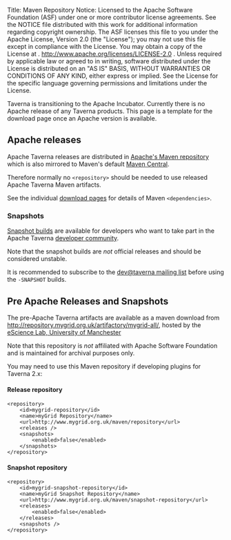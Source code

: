 Title:     Maven Repository
Notice:    Licensed to the Apache Software Foundation (ASF) under one
           or more contributor license agreements.  See the NOTICE file
           distributed with this work for additional information
           regarding copyright ownership.  The ASF licenses this file
           to you under the Apache License, Version 2.0 (the
           "License"); you may not use this file except in compliance
           with the License.  You may obtain a copy of the License at
           .
             http://www.apache.org/licenses/LICENSE-2.0
           .
           Unless required by applicable law or agreed to in writing,
           software distributed under the License is distributed on an
           "AS IS" BASIS, WITHOUT WARRANTIES OR CONDITIONS OF ANY
           KIND, either express or implied.  See the License for the
           specific language governing permissions and limitations
           under the License.

<div class="alert alert-info" role="alert"><p><span class="glyphicon glyphicon-info-sign" aria-hidden="true"></span>
Taverna is transitioning to the Apache Incubator.
Currently there is no Apache release of any Taverna products.
This page is a template for the download page once an Apache version is available.
</div>

## Apache releases

Apache Taverna releases are distributed in
[Apache's Maven repository](https://repository.apache.org/content/repositories/releases/org/apache/taverna/language/)
which is also mirrored to Maven's default
[Maven Central](https://repo.maven.apache.org/maven2/org/apache/taverna/).

Therefore normally no `<repository>` should be needed to use
released Apache Taverna Maven artifacts.

See the individual [download pages](/download) for details of
Maven `<dependencies>`.

### Snapshots

[Snapshot builds](/download/code/#snapshot-builds) are available for developers
who want to take part in the Apache Taverna
[developer community](http://taverna.incubator.apache.org/community/).

Note that the snapshot builds are _not_ official releases and should be
considered unstable.

It is recommended to subscribe to the
[dev@taverna mailing list](/community/lists#devtaverna)
before using the `-SNAPSHOT` builds.

## Pre Apache Releases and Snapshots

The pre-Apache Taverna artifacts are available as a maven download from
  <http://repository.mygrid.org.uk/artifactory/mygrid-all/>,
hosted by the [eScience Lab, University of Manchester](http://www.esciencelab.org.uk/)

Note that this repository is _not_ affiliated with Apache Software Foundation
and is maintained for archival purposes only.

You may need to use this Maven repository if developing plugins for Taverna 2.x:

#### Release repository

    <repository>
        <id>mygrid-repository</id>
        <name>myGrid Repository</name>
        <url>http://www.mygrid.org.uk/maven/repository</url>
        <releases />
        <snapshots>
            <enabled>false</enabled>
        </snapshots>
    </repository>

#### Snapshot repository
    <repository>
        <id>mygrid-snapshot-repository</id>
        <name>myGrid Snapshot Repository</name>
        <url>http://www.mygrid.org.uk/maven/snapshot-repository</url>
        <releases>
            <enabled>false</enabled>
        </releases>
        <snapshots />
    </repository>
